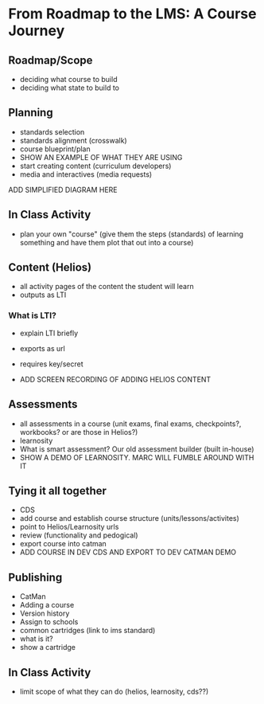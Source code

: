 # From Roadmap to the LMS: A Course Journey

## Roadmap/Scope
- deciding what course to build
- deciding what state to build to

## Planning
- standards selection
- standards alignment (crosswalk)
- course blueprint/plan
- SHOW AN EXAMPLE OF WHAT THEY ARE USING
- start creating content (curriculum developers)
- media and interactives (media requests)

ADD SIMPLIFIED DIAGRAM HERE 

## In Class Activity
- plan your own "course" (give them the steps (standards) of learning something and have them plot that out into a course)

## Content (Helios)
- all activity pages of the content the student will learn
- outputs as LTI
### What is LTI?
- explain LTI briefly
- exports as url
- requires key/secret

- ADD SCREEN RECORDING OF ADDING HELIOS CONTENT

## Assessments
- all assessments in a course (unit exams, final exams, checkpoints?, workbooks? or are those in Helios?)
- learnosity
- What is smart assessment? Our old assessment builder (built in-house)
- SHOW A DEMO OF LEARNOSITY. MARC WILL FUMBLE AROUND WITH IT 

## Tying it all together
- CDS
- add course and establish course structure (units/lessons/activites)
- point to Helios/Learnosity urls
- review (functionality and pedogical)
- export course into catman
- ADD COURSE IN DEV CDS AND EXPORT TO DEV CATMAN DEMO

## Publishing
- CatMan
- Adding a course
- Version history
- Assign to schools 
- common cartridges (link to ims standard)
- what is it?
- show a cartridge

## In Class Activity
- limit scope of what they can do (helios, learnosity, cds??)

